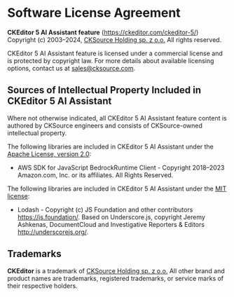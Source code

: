 Software License Agreement
==========================

**CKEditor&nbsp;5 AI&nbsp;Assistant feature** (https://ckeditor.com/ckeditor-5/)<br>
Copyright (c) 2003–2024, [CKSource Holding sp. z o.o.](https://cksource.com)  All rights reserved.

CKEditor&nbsp;5 AI&nbsp;Assistant feature is licensed under a commercial license and is protected by copyright law.
For more details about available licensing options, contact us at sales@cksource.com.

Sources of Intellectual Property Included in CKEditor&nbsp;5 AI&nbsp;Assistant
---------------------------------------------------------------

Where not otherwise indicated, all CKEditor&nbsp;5 AI&nbsp;Assistant feature content is authored by CKSource engineers and consists of CKSource-owned intellectual property.

The following libraries are included in CKEditor&nbsp;5 AI&nbsp;Assistant under the [Apache License, version 2.0](https://opensource.org/license/apache-2-0/):

* AWS SDK for JavaScript BedrockRuntime Client - Copyright 2018–2023 Amazon.com, Inc. or its affiliates. All Rights Reserved.

The following libraries are included in CKEditor&nbsp;5 AI&nbsp;Assistant under the [MIT license](https://opensource.org/licenses/MIT):

* Lodash - Copyright (c) JS Foundation and other contributors https://js.foundation/. Based on Underscore.js, copyright Jeremy Ashkenas, DocumentCloud and Investigative Reporters & Editors http://underscorejs.org/.

Trademarks
----------

**CKEditor** is a trademark of [CKSource Holding sp. z o.o.](https://cksource.com)  All other brand and product names are trademarks, registered trademarks, or service marks of their respective holders.

